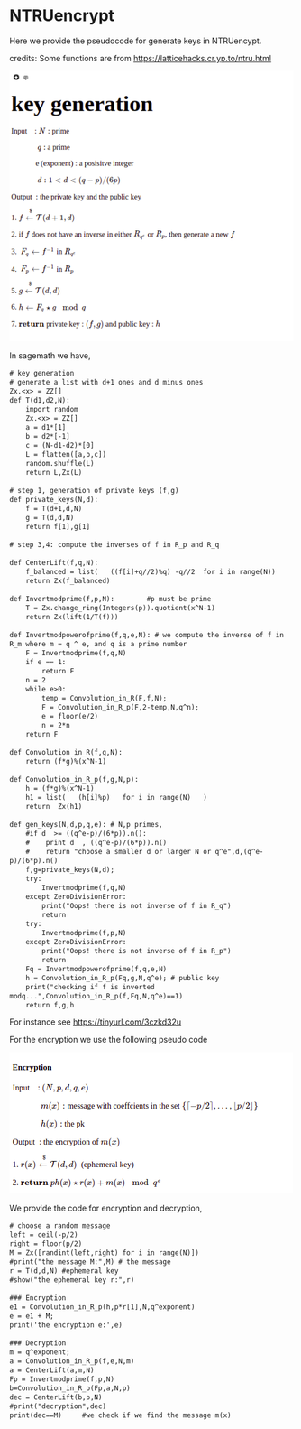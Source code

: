 # NTRUencrypt
Here we provide the pseudocode for generate keys in NTRUencypt.

credits: Some functions are from https://latticehacks.cr.yp.to/ntru.html

![alt text](https://github.com/drazioti/ntru/blob/main/images/2022-03-06_17-24.png)

In sagemath we have,
```
# key generation
# generate a list with d+1 ones and d minus ones 
Zx.<x> = ZZ[]
def T(d1,d2,N):
    import random
    Zx.<x> = ZZ[]    
    a = d1*[1]
    b = d2*[-1]
    c = (N-d1-d2)*[0]
    L = flatten([a,b,c])
    random.shuffle(L) 
    return L,Zx(L)

# step 1, generation of private keys (f,g)
def private_keys(N,d):
    f = T(d+1,d,N)
    g = T(d,d,N)
    return f[1],g[1]
    
# step 3,4: compute the inverses of f in R_p and R_q

def CenterLift(f,q,N):    
    f_balanced = list(   ((f[i]+q//2)%q) -q//2  for i in range(N))
    return Zx(f_balanced)

def Invertmodprime(f,p,N):        #p must be prime
    T = Zx.change_ring(Integers(p)).quotient(x^N-1)
    return Zx(lift(1/T(f)))
    
def Invertmodpowerofprime(f,q,e,N): # we compute the inverse of f in R_m where m = q ^ e, and q is a prime number
    F = Invertmodprime(f,q,N)
    if e == 1:      
        return F
    n = 2
    while e>0:
        temp = Convolution_in_R(F,f,N);
        F = Convolution_in_R_p(F,2-temp,N,q^n);
        e = floor(e/2)
        n = 2*n
    return F
    
def Convolution_in_R(f,g,N):
    return (f*g)%(x^N-1)

def Convolution_in_R_p(f,g,N,p):
    h = (f*g)%(x^N-1)
    h1 = list(   (h[i]%p)   for i in range(N)   )
    return  Zx(h1)  
        
def gen_keys(N,d,p,q,e): # N,p primes, 
    #if d  >= ((q^e-p)/(6*p)).n():
    #    print d  , ((q^e-p)/(6*p)).n()
    #    return "choose a smaller d or larger N or q^e",d,(q^e-p)/(6*p).n()
    f,g=private_keys(N,d);
    try:
        Invertmodprime(f,q,N)
    except ZeroDivisionError:
        print("Oops! there is not inverse of f in R_q")
        return
    try:
        Invertmodprime(f,p,N)
    except ZeroDivisionError:
        print("Oops! there is not inverse of f in R_p")
        return
    Fq = Invertmodpowerofprime(f,q,e,N)      
    h = Convolution_in_R_p(Fq,g,N,q^e); # public key
    print("checking if f is inverted modq...",Convolution_in_R_p(f,Fq,N,q^e)==1)
    return f,g,h
```
For instance see https://tinyurl.com/3czkd32u

For the encryption we use the following pseudo code

![alt text](https://github.com/drazioti/ntru/blob/main/images/2022-03-06_17-39.png)

We provide the code for encryption and decryption,
```
# choose a random message
left = ceil(-p/2)
right = floor(p/2)
M = Zx([randint(left,right) for i in range(N)])
#print("the message M:",M) # the message
r = T(d,d,N) #ephemeral key
#show("the ephemeral key r:",r)

### Encryption
e1 = Convolution_in_R_p(h,p*r[1],N,q^exponent)
e = e1 + M;
print('the encryption e:',e)

### Decryption
m = q^exponent;
a = Convolution_in_R_p(f,e,N,m)
a = CenterLift(a,m,N)
Fp = Invertmodprime(f,p,N)
b=Convolution_in_R_p(Fp,a,N,p)
dec = CenterLift(b,p,N)
#print("decryption",dec)  
print(dec==M)     #we check if we find the message m(x)
```
